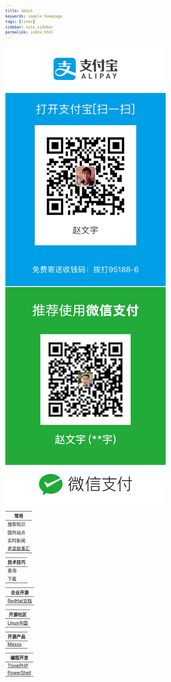```yaml
---
title: About
keywords: sample homepage
tags: [links]
sidebar: note_sidebar
permalink: index.html
---
```


![支付宝](images/alipay.JPG)
![微信](images/wepay.JPG)


|常用|
|---|
|搜索知识|[Google](https://www.google.com.hk/)|[Baidu](https://www.baidu.com/)|[Bing](https://cn.bing.com)|[WikiPedia](https://www.wikipedia.org/)|
|国外站点|[YouTube](https://www.youtube.com/?hl=zh-cn)|[Facebook](https://www.facebook.com/)|[Amazon](https://www.amazon.cn/)|[Tmall](https://www.tmall.com/)|
|实时新闻|[QQ](http://www.qq.com/)|[今日头条](http://toutiao.com/)|
|[老梁故事汇](http://www.iqiyi.com/a_19rrgue8xl.html?src=frbdaldjunest)|[经典老歌](http://www.9ku.com/laoge/500shou.htm)|[LOL小智](http://www.iqiyi.com/a_19rrgjboxt.html?vfm=2008_aldbd)|

|技术技巧|
|---|
|查询|[AliDNS](http://alidns.com/)|[淘宝IP查询](http://ip.taobao.com/index.php)|[Ali NTP](https://help.aliyun.com/knowledge_detail/40583.html)|[json解析](http://www.json.cn/)|
|下载|[电影下载](http://www.pp63.com/)|[Ali开源镜像库](http://mirrors.aliyun.com/)|




|企业开源|
|---|
|[RedHat文档](https://access.redhat.com/documentation/zh_cn/red-hat-enterprise-linux/?version=7/)|[Aliyun镜像](http://mirrors.aliyun.com/)|

| 开源社区 |
| -- |
|[Linux中国](https://linux.cn) | [中文man](http://man.linuxde.net/)| [阿里云官网](https://www.aliyun.com/)| [Github](https://github.com/)||

| 开源产品 |
|--|
|[Mesos](http://mesos.mydoc.io/)|[Mesos官网](http://mesos.apache.org/)|[Mesos中文](http://www.mesoscn.cn/)|[Docker](https://www.docker.com/)|[Kernel中文](http://ilinuxkernel.com/)|


|编程开发|
|--|
|[ThinkPHP](http://www.thinkphp.cn/)|[ThinkPHP5](https://www.kancloud.cn/thinkphp/thinkphp5_quickstart/147278)|[w3school](http://www.w3school.com.cn/)|[Golang](https://golang.org/pkg/)|[Python](http://www.liaoxuefeng.com/wiki/0014316089557264a6b348958f449949df42a6d3a2e542c000)|[Javascript](http://www.liaoxuefeng.com/wiki/001434446689867b27157e896e74d51a89c25cc8b43bdb3000/00143470025281435e4e03117a74438aaf98c4f7b30b307000)|
|[PowerShell](http://www.pstips.net/)|[微信小程序](https://mp.weixin.qq.com/debug/wxadoc/dev/?t=1476197490824)|[NodeJS-Github](https://github.com/youyudehexie/node123)|[Nodejs-CN](https://cnodejs.org/)|[]()|


